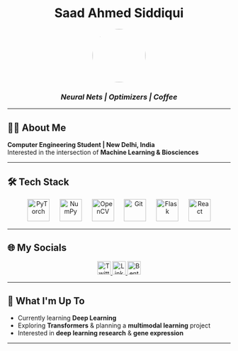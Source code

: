 <div align="center">

# **Saad Ahmed Siddiqui**

<img src="https://avatars.githubusercontent.com/u/142170496?v=4" width="120" height="120" style="border-radius: 50%;" />

### *Neural Nets | Optimizers | Coffee*

</div>

---

## 🧑‍💻 About Me

**Computer Engineering Student | New Delhi, India**  
Interested in the intersection of **Machine Learning & Biosciences**

---

## 🛠 Tech Stack

<div align="center">
  <img src="https://cdn.jsdelivr.net/gh/devicons/devicon/icons/pytorch/pytorch-original.svg" height="50" alt="PyTorch" />
  <img width="15" />
  <img src="https://cdn.jsdelivr.net/gh/devicons/devicon/icons/numpy/numpy-original.svg" height="50" alt="NumPy" />
  <img width="15" />
  <img src="https://upload.wikimedia.org/wikipedia/commons/thumb/5/53/OpenCV_Logo_with_text.png/487px-OpenCV_Logo_with_text.png" height="50" alt="OpenCV" />
  <img width="15" />
  <img src="https://cdn.jsdelivr.net/gh/devicons/devicon/icons/git/git-original.svg" height="50" alt="Git" />
  <img width="15" />
  <img src="https://www.cdnlogo.com/logos/f/50/flask.svg" height="50" alt="Flask" />
  <img width="15" />
  <img src="https://cdn.jsdelivr.net/gh/devicons/devicon/icons/react/react-original.svg" height="50" alt="React" />
</div>

---

## 🌐 My Socials

<div align="center">
  <a href="https://x.com/sodakeyeatsmush?s=21" target="_blank">
    <img src="https://img.shields.io/static/v1?message=Twitter&logo=twitter&label=&color=1DA1F2&logoColor=white&labelColor=&style=for-the-badge" height="30" alt="Twitter" />
  </a>
  <a href="https://www.linkedin.com/in/saad-ahmed-siddiqui-666075288" target="_blank">
    <img src="https://img.shields.io/static/v1?message=LinkedIn&logo=linkedin&label=&color=0077B5&logoColor=white&labelColor=&style=for-the-badge" height="30" alt="LinkedIn" />
  </a>
  <a href="https://bento.me/sodakey" target="_blank">
    <img src="https://img.shields.io/static/v1?message=Bento&logo=data:image/png;base64,YOUR_BENTO_LOGO_BASE64&label=&color=000000&logoColor=white&labelColor=&style=for-the-badge" height="30" alt="Bento" />
  </a>
</div>

---

## 🔬 What I'm Up To

- Currently learning **Deep Learning**  
- Exploring **Transformers** & planning a **multimodal learning** project  
- Interested in **deep learning research** & **gene expression**

---
